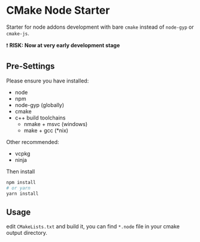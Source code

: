 # CMake Node Starter

Starter for node addons development with bare `cmake` instead of `node-gyp` or `cmake-js`.

❗️ **RISK: Now at very early development stage**

## Pre-Settings

Please ensure you have installed:

- node
- npm
- node-gyp (globally)
- cmake
- c++ build toolchains
    - nmake + msvc (windows)
    - make + gcc (*nix)

Other recommended:

- vcpkg
- ninja

Then install

```bash
npm install
# or yarn
yarn install
```

## Usage

edit `CMakeLists.txt` and build it, you can find `*.node` file in your cmake output directory.